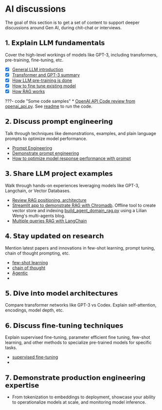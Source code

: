 # AI discussions

The goal of this section is to get a set of content to support deeper discussions around Gen AI, during chit-chat or interviews.

## 1. 𝗘𝘅𝗽𝗹𝗮𝗶𝗻 𝗟𝗟𝗠 𝗳𝘂𝗻𝗱𝗮𝗺𝗲𝗻𝘁𝗮𝗹𝘀

Cover the high-level workings of models like GPT-3, including transformers, pre-training, fine-tuning, etc.

* [x] [General LLM introduction](./index.md/#introduction)
* [x] [Transformer and GPT-3 summary](./index.md/#transformer-architecture)
* [x] [How LLM pre-training is done](./index.md/#pre-training-process)
* [x] [How to fine tune existing model](./index.md/#model-fine-tuning)
* [x] [How RAG works](./rag.md)

???- code "Some code samples"
    * [OpenAI API Code review from openai_api.py](https://github.com/jbcodeforce/ML-studies/blob/master/llm-langchain/openAI/openai_api.py). See [readme](https://github.com/jbcodeforce/ML-studies/tree/master/llm-langchain/openAI) to run the code.

## 𝟮. 𝗗𝗶𝘀𝗰𝘂𝘀𝘀 𝗽𝗿𝗼𝗺𝗽𝘁 𝗲𝗻𝗴𝗶𝗻𝗲𝗲𝗿𝗶𝗻𝗴

Talk through techniques like demonstrations, examples, and plain language prompts to optimize model performance.

* [Prompt Engineering](./prompt-eng.md)
* [Demonstrate prompt engineering]()
* [How to optimize model response performance with prompt]()

## 𝟯. 𝗦𝗵𝗮𝗿𝗲 𝗟𝗟𝗠 𝗽𝗿𝗼𝗷𝗲𝗰𝘁 𝗲𝘅𝗮𝗺𝗽𝗹𝗲𝘀

Walk through hands-on experiences leveraging models like GPT-3, Langchain, or Vector Databases.

* [Review RAG positioning, architecture](./rag.md)
* [Streamlit app to demonstrate RAG with Chromadb](https://github.com/jbcodeforce/ML-studies/blob/master/e2e-demos/qa_retrieval/Main.py). Offline tool to create vector store and indexing [build_agent_domain_rag.py](https://github.com/jbcodeforce/ML-studies/blob/master/llm-langchain/rag/build_agent_domain_rag.py) using a Lilian Weng's multi-agents blog.
* [Multiple queries RAG with LangChain]()

## 𝟰. 𝗦𝘁𝗮𝘆 𝘂𝗽𝗱𝗮𝘁𝗲𝗱 𝗼𝗻 𝗿𝗲𝘀𝗲𝗮𝗿𝗰𝗵

Mention latest papers and innovations in few-shot learning, prompt tuning, chain of thought prompting, etc.

* [few-shot learning]()
* [chain of thought]()
* [Agentic]()
* 

## 𝟱. 𝗗𝗶𝘃𝗲 𝗶𝗻𝘁𝗼 𝗺𝗼𝗱𝗲𝗹 𝗮𝗿𝗰𝗵𝗶𝘁𝗲𝗰𝘁𝘂𝗿𝗲𝘀

Compare transformer networks like GPT-3 vs Codex. Explain self-attention, encodings, model depth, etc.

## 𝟲. 𝗗𝗶𝘀𝗰𝘂𝘀𝘀 𝗳𝗶𝗻𝗲-𝘁𝘂𝗻𝗶𝗻𝗴 𝘁𝗲𝗰𝗵𝗻𝗶𝗾𝘂𝗲𝘀

Explain supervised fine-tuning, parameter efficient fine tuning, few-shot learning, and other methods to specialize pre-trained models for specific tasks.

* [supervised fine-tuning]()
* 

## 𝟳. 𝗗𝗲𝗺𝗼𝗻𝘀𝘁𝗿𝗮𝘁𝗲 𝗽𝗿𝗼𝗱𝘂𝗰𝘁𝗶𝗼𝗻 𝗲𝗻𝗴𝗶𝗻𝗲𝗲𝗿𝗶𝗻𝗴 𝗲𝘅𝗽𝗲𝗿𝘁𝗶𝘀𝗲

- From tokenization to embeddings to deployment, showcase your ability to operationalize models at scale, and monitoring model inference.

